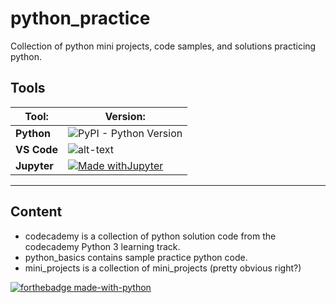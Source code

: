 # python_practice

Collection of python mini projects, code samples, and solutions practicing python.  

## Tools

| Tool:        | Version:                                       |
| ------------ | ---------------------------------------------- |
| **Python**   | ![PyPI - Python Version](https://img.shields.io/pypi/pyversions/py?logo=Python&logoColor=yellow&style=for-the-badge) |
| **VS Code**  | ![alt-text](https://img.shields.io/badge/VS_CODE-1.51.1-BrightGreen?style=Popout&logo=Visual-Studio-Code) |
| **Jupyter** | [![Made withJupyter](https://img.shields.io/badge/Made%20with-Jupyter-orange?style=for-the-badge&logo=Jupyter)](https://jupyter.org/try) |

---

## Content

* codecademy is a collection of python solution code from the codecademy Python 3 learning track. 
* python_basics contains sample practice python code.
* mini_projects is a collection of mini_projects (pretty obvious right?)

[![forthebadge made-with-python](http://ForTheBadge.com/images/badges/made-with-python.svg)](https://www.python.org/)
